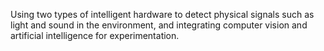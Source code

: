 Using two types of intelligent hardware to detect physical signals such as light and sound in the environment, and integrating computer vision and artificial intelligence for experimentation.

